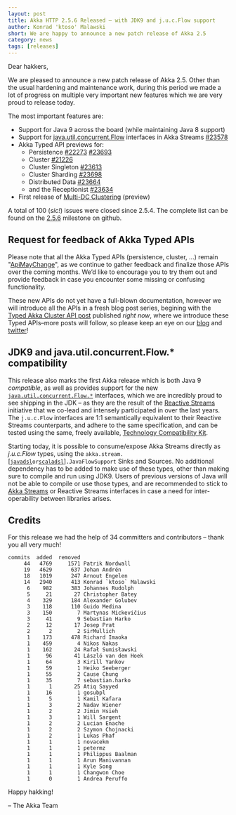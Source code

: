 ```yaml
---
layout: post
title: Akka HTTP 2.5.6 Released – with JDK9 and j.u.c.Flow support
author: Konrad 'ktoso' Malawski
short: We are happy to announce a new patch release of Akka 2.5
category: news
tags: [releases]
---
```


Dear hakkers,

We are pleased to announce a new patch release of Akka 2.5. 
Other than the usual hardening and maintenance work, during this period we made a lot of progress on multiple very important new features which we are very proud to release today.

The most important features are:

* Support for Java 9 across the board (while maintaining Java 8 support)
* Support for [java.util.concurrent.Flow](http://download.java.net/java/jdk9/docs/api/java/util/concurrent/Flow.html) interfaces in Akka Streams [#23578](https://github.com/akka/akka/issues/23578) 
* Akka Typed API previews for: 
    * Persistence [#22273](https://github.com/akka/akka/issues/22273) [#23693](https://github.com/akka/akka/issues/23693) 
    * Cluster [#21226](https://github.com/akka/akka/issues/21226) 
    * Cluster Singleton [#23613](https://github.com/akka/akka/pull/23613) 
    * Cluster Sharding [#23698](https://github.com/akka/akka/issues/23698)
    * Distributed Data [#23664](https://github.com/akka/akka/issues/23664) 
    * and the Receptionist [#23634](https://github.com/akka/akka/issues/23634)
* First release of [Multi-DC Clustering](https://doc.akka.io/docs/akka/current/scala/cluster-dc.html) (preview)

A total of 100 (*sic!*) issues were closed since 2.5.4. The complete list can be found on the [2.5.6](https://github.com/akka/akka/milestone/118?closed=1) milestone on github.

## Request for feedback of Akka Typed APIs

Please note that all the Akka Typed APIs (persistence, cluster, ...) remain "[ApiMayChange](https://doc.akka.io/docs/akka/current/scala/common/may-change.html)", 
as we continue to gather feedback and finalize those APIs over the coming months. We’d like to encourage you to try them out and provide feedback in case you 
encounter some missing or confusing functionality. 

These new APIs do not yet have a full-blown documentation, however we will introduce all the APIs in a fresh blog post series, 
begining with the [Typed Akka Cluster API post](https://akka.io/blog/2017/09/28/typed-cluster) published *right now*, where 
we introduce these Typed APIs–more posts will follow, so please keep an eye on our [blog](https://akka.io/blog/) and [twitter](https://twitter.com/akkateam)!

## JDK9 and java.util.concurrent.Flow.* compatibility

This release also marks the first Akka release which is both Java 9 *compatible*, as well as provides support for the new 
[`java.util.concurrent.Flow.*`](http://download.java.net/java/jdk9/docs/api/java/util/concurrent/Flow.html) interfaces, which we are incredibly proud to see shipping in the JDK – as they are the result of the [Reactive Streams](http://reactive-streams.org) initiative that we co-lead and intensely participated in over the last years. The `j.u.c.Flow` interfaces are 1:1 semantically equivalent to their Reactive Streams counterparts, and adhere to the same specification, and can be tested using the same, freely available, [Technology Compatibility Kit](https://github.com/reactive-streams/reactive-streams-jvm/tree/v1.0.1/tck).

Starting today, it is possible to consume/expose Akka Streams directly as *j.u.c.Flow* types, using the `akka.stream.`[[`javadsl`](https://github.com/akka/akka/blob/master/akka-stream/src/main/java-jdk9-only/akka/stream/javadsl/JavaFlowSupport.java)` or `[`scaladsl`](https://github.com/akka/akka/blob/master/akka-stream/src/main/scala-jdk9-only/akka/stream/scaladsl/JavaFlowSupport.scala)]`.JavaFlowSupport` Sinks and Sources. No additional dependency has to be added to make use of these types, other than making sure to compile and run using JDK9. Users of previous versions of Java will not be able to compile or use those types, and are recommended to stick to [Akka Streams](https://doc.akka.io/docs/akka/2.5/scala/stream/index.html) or Reactive Streams interfaces in case a need for inter-operability between libraries arises.


## Credits

For this release we had the help of 34 committers and contributors – thank you all very much!

```
commits  added  removed
     44   4769     1571 Patrik Nordwall
     19   4629      637 Johan Andrén
     18   1019      247 Arnout Engelen
     14   2940      413 Konrad `ktoso` Malawski
      6    982      383 Johannes Rudolph
      5     21       27 Christopher Batey
      4    329      184 Alexander Golubev
      3    118      110 Guido Medina
      3    150        7 Martynas Mickevičius
      3     41        9 Sebastian Harko
      2     12       17 Josep Prat
      2      2        2 SirMullich
      1    173      478 Richard Imaoka
      1    459        4 Nikos Nakas
      1    162       24 Rafał Sumisławski
      1     96       41 László van den Hoek
      1     64        3 Kirill Yankov
      1     59        1 Heiko Seeberger
      1     55        2 Cause Chung
      1     35        7 sebastian.harko
      1      1       25 Atiq Sayyed
      1     16        1 gosubpl
      1      5        1 Kamil Kafara
      1      3        2 Nadav Wiener
      1      2        2 Jimin Hsieh
      1      3        1 Will Sargent
      1      2        2 Lucian Enache
      1      2        2 Szymon Chojnacki
      1      2        1 Lukas Phaf
      1      1        1 novacekm
      1      1        1 petermz
      1      1        1 Philippus Baalman
      1      1        1 Arun Manivannan
      1      1        1 Kyle Song
      1      1        1 Changwon Choe
      1      0        1 Andrea Peruffo
```

Happy hakking!

– The Akka Team

